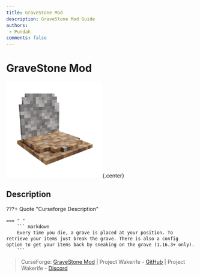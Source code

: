 ```yaml
---
title: GraveStone Mod
description: GraveStone Mod Guide
authors: 
 - Pundah
comments: false
---
```

# GraveStone Mod
![](img/GraveStoneMod.png){.center}
## Description
???+ Quote "Curseforge Description"

    === " "
        ``` markdown
        Every time you die, a grave is placed at your position. To retrieve your items just break the grave. There is also a config option to get your items back by sneaking on the grave (1.16.3+ only).
        ```

> CurseForge: [GraveStone Mod](https://www.curseforge.com/minecraft/mc-mods/gravestone-mod) | Project Wakerife - [GitHub](https://github.com/Pundah) | Project Wakerife - [Discord](https://discord.gg/M4HQTQ9g9f)